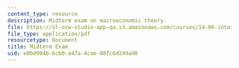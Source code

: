 ```yaml
---
content_type: resource
description: Midterm exam on macroeconomic theory.
file: https://ol-ocw-studio-app-qa.s3.amazonaws.com/courses/14-06-intermediate-macroeconomic-theory-spring-2003/e0bd994bbcb0a47a4cae08fc6d249ad0_midterm.pdf
file_type: application/pdf
resourcetype: Document
title: Midterm Exam
uid: e0bd994b-bcb0-a47a-4cae-08fc6d249ad0
---
```


